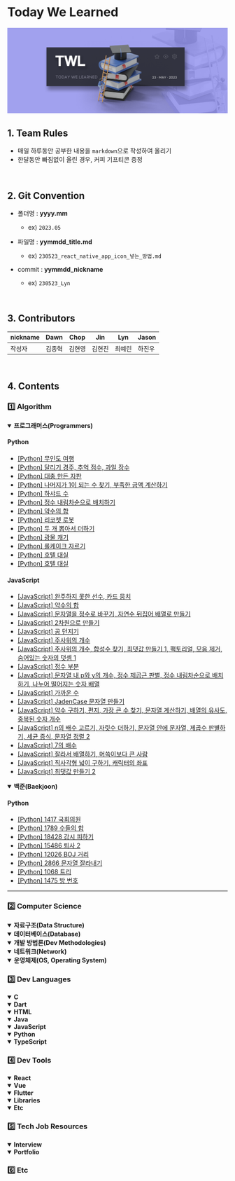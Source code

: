 # Today We Learned
![Today We Learned](categories/_image/today_we_learned.png)

## 1. Team Rules

- 매일 하루동안 공부한 내용을 `markdown`으로 작성하여 올리기
- 한달동안 빠짐없이 올린 경우, 커피 기프티콘 증정

<br>

## 2. Git Convention

- 폴더명 : <b>yyyy.mm</b>
  - ex) `2023.05`
- 파일명 : **yymmdd_title.md**

  - ex) `230523_react_native_app_icon_넣는_방법.md`

- commit : **yymmdd_nickname**
  - ex) `230523_Lyn`

<br>

## 3. Contributors

| nickname | Dawn   | Chop   | Jin    | Lyn    | Jason  |
| -------- | ------ | ------ | ------ | ------ | ------ |
| 작성자   | 김종혁 | 김현영 | 김현진 | 최예린 | 하진우 |

<br>

## 4. Contents
### 1️⃣ Algorithm
<details open>
<summary><b>프로그래머스(Programmers)</b></summary>
<div markdown="1">

#### Python
- [[Python] 무인도 여행](https://github.com/Team-Geumo/today-we-learned/blob/main/categories/algorithm/programmers/230529_프로그래머스_무인도_여행.md)
- [[Python] 달리기 경주, 추억 점수, 과일 장수](https://github.com/Team-Geumo/today-we-learned/blob/main/categories/algorithm/programmers/230531_알고리즘.md)
- [[Python] 대충 만든 자판](https://github.com/Team-Geumo/today-we-learned/blob/main/categories/algorithm/programmers/230601_대충만든자판.md)
- [[Python] 나머지가 1이 되는 수 찾기, 부족한 금액 계산하기](https://github.com/Team-Geumo/today-we-learned/blob/main/categories/algorithm/programmers/230602_pro_알고리즘풀이.md)
- [[Python] 하샤드 수](https://github.com/Team-Geumo/today-we-learned/blob/main/categories/algorithm/programmers/230603_프로그래머스.md)
- [[Python] 정수 내림차순으로 배치하기](https://github.com/Team-Geumo/today-we-learned/blob/main/categories/algorithm/programmers/230604_프로그래머스.md)
- [[Python] 약수의 합](https://github.com/Team-Geumo/today-we-learned/blob/main/categories/algorithm/programmers/230608_약수의합.md)
- [[Python] 리코쳇 로봇](https://github.com/Team-Geumo/today-we-learned/blob/main/categories/algorithm/programmers/230610_리코쳇로봇_프로그래머스.md)
- [[Python] 두 개 뽑아서 더하기](https://github.com/Team-Geumo/today-we-learned/blob/main/categories/algorithm/programmers/230613_두%20개%20뽑아서%20더하기.md)
- [[Python] 광물 캐기](https://github.com/Team-Geumo/today-we-learned/blob/main/categories/algorithm/programmers/230618_광물캐기.md)
- [[Python] 롤케이크 자르기](https://github.com/Team-Geumo/today-we-learned/blob/main/categories/algorithm/programmers/230625_롤케이크%20자르기.md)
- [[Python] 호텔 대실](https://github.com/Team-Geumo/today-we-learned/blob/main/categories/algorithm/programmers/230625_프로그래머스_호텔_대실.md)
- [[Python] 호텔 대실](https://github.com/Team-Geumo/today-we-learned/blob/main/categories/algorithm/programmers/230625_호텔%20대실.md)

#### JavaScript
- [[JavaScript] 완주하지 못한 선수, 카드 뭉치](https://github.com/Team-Geumo/today-we-learned/blob/main/categories/algorithm/programmers/230528_알고리즘.md)
- [[JavaScript] 약수의 합](https://github.com/Team-Geumo/today-we-learned/blob/main/categories/algorithm/programmers/230601_pro_알고리즘풀이_약수의합.md)
- [[JavaScript] 문자열을 정수로 바꾸기, 자연수 뒤집어 배열로 만들기](https://github.com/Team-Geumo/today-we-learned/blob/main/categories/algorithm/programmers/.md)
- [[JavaScript] 2차원으로 만들기](https://github.com/Team-Geumo/today-we-learned/blob/main/categories/algorithm/programmers/230603_pro_2차원으로_만들기.md)
- [[JavaScript] 공 던지기](https://github.com/Team-Geumo/today-we-learned/blob/main/categories/algorithm/programmers/230604_프로그래머스_공_던지기.md)
- [[JavaScript] 주사위의 개수](https://github.com/Team-Geumo/today-we-learned/blob/main/categories/algorithm/programmers/230605_프로그래머스_주사위의개수.md)
- [[JavaScript] 주사위의 개수, 합성수 찾기, 최댓값 만들기 1, 팩토리얼, 모음 제거, 숨어있는 숫자의 덧셈 1](https://github.com/Team-Geumo/today-we-learned/blob/main/categories/algorithm/programmers/230606_머쓱이문제_6개.md)
- [[JavaScript] 정수 부분](https://github.com/Team-Geumo/today-we-learned/blob/main/categories/algorithm/programmers/230610_pro_알고리즘풀이_정수부분.md)
- [[JavaScript] 문자열 내 p와 y의 개수, 정수 제곱근 판별, 정수 내림차순으로 배치하기, 나누어 떨어지는 숫자 배열](https://github.com/Team-Geumo/today-we-learned/blob/main/categories/algorithm/programmers/230611_pro_알고리즘풀이2.md)
- [[JavaScript] 가까운 수](https://github.com/Team-Geumo/today-we-learned/blob/main/categories/algorithm/programmers/230614_PRO_가까운_수.md)
- [[JavaScript] JadenCase 문자열 만들기](https://github.com/Team-Geumo/today-we-learned/blob/main/categories/algorithm/programmers/230617_pro_JadenCase_문자열_만들기.md)
- [[JavaScript] 약수 구하기, 편지, 가장 큰 수 찾기, 문자열 계산하기, 배열의 유사도, 중복된 숫자 개수](https://github.com/Team-Geumo/today-we-learned/blob/main/categories/algorithm/programmers/230617_PRO_머쓱이문제.md)
- [[JavaScript] n의 배수 고르기, 자릿수 더하기, 문자열 안에 문자열, 제곱수 판별하기, 세균 증식, 문자열 정렬 2](https://github.com/Team-Geumo/today-we-learned/blob/main/categories/algorithm/programmers/230622_Pro_머쓱이문제_6문제.md)
- [[JavaScript] 7의 배수](https://github.com/Team-Geumo/today-we-learned/blob/main/categories/algorithm/programmers/230623_Pro_7의_배수.md)
- [[JavaScript] 잘라서 배열하기, 머쓱이보다 큰 사람](https://github.com/Team-Geumo/today-we-learned/blob/main/categories/algorithm/programmers/230624_Pro_문제_2개.md)
- [[JavaScript] 직사각형 넓이 구하기, 캐릭터의 좌표](https://github.com/Team-Geumo/today-we-learned/blob/main/categories/algorithm/programmers/230627_Pro_2문제.md)
- [[JavaScript] 최댓값 만들기 2](https://github.com/Team-Geumo/today-we-learned/blob/main/categories/algorithm/programmers/230630_pro_최댓값_만들기_(2).md)
</div>
</details>

<details open>
<summary><b>백준(Baekjoon)</b></summary>
<div markdown="1">

#### Python
- [[Python] 1417 국회의원](https://github.com/Team-Geumo/today-we-learned/blob/main/categories/algorithm/baekjoon/230526_1417_국회의원.md)
- [[Python] 1789 수들의 합](https://github.com/Team-Geumo/today-we-learned/blob/main/categories/algorithm/baekjoon/230611_수들의합_백준.md)
- [[Python] 18428 감시 피하기](https://github.com/Team-Geumo/today-we-learned/blob/main/categories/algorithm/baekjoon/230617_algorithm_감시_피하기.md)
- [[Python] 15486 퇴사 2](https://github.com/Team-Geumo/today-we-learned/blob/main/categories/algorithm/baekjoon/230617_퇴사2.md)
- [[Python] 12026 BOJ 거리](https://github.com/Team-Geumo/today-we-learned/blob/main/categories/algorithm/baekjoon/230620_BOJ거리.md)
- [[Python] 2866 문자열 잘라내기](https://github.com/Team-Geumo/today-we-learned/blob/main/categories/algorithm/baekjoon/230621_알고리즘풀이.md)
- [[Python] 1068 트리](https://github.com/Team-Geumo/today-we-learned/blob/main/categories/algorithm/baekjoon/230628_백준_트리.md)
- [[Python] 1475 방 번호](https://github.com/Team-Geumo/today-we-learned/blob/main/categories/algorithm/baekjoon/230630_1475_방번호.md)

</div>
</details>
<hr>

### 2️⃣ Computer Science
<details open>
<summary><b>자료구조(Data Structure)</b></summary>
<div markdown="1">



</div>
</details>

<details open>
<summary><b>데이터베이스(Database)</b></summary>
<div markdown="1">



</div>
</details>

<details open>
<summary><b>개발 방법론(Dev Methodologies)</b></summary>
<div markdown="1">



</div>
</details>

<details open>
<summary><b>네트워크(Network)</b></summary>
<div markdown="1">



</div>
</details>

<details open>
<summary><b>운영체제(OS, Operating System)</b></summary>
<div markdown="1">



</div>
</details>

### 3️⃣ Dev Languages
<details open>
<summary><b>C</b></summary>
<div markdown="1">



</div>
</details>

<details open>
<summary><b>Dart</b></summary>
<div markdown="1">



</div>
</details>

<details open>
<summary><b>HTML</b></summary>
<div markdown="1">



</div>
</details>

<details open>
<summary><b>Java</b></summary>
<div markdown="1">



</div>
</details>

<details open>
<summary><b>JavaScript</b></summary>
<div markdown="1">



</div>
</details>

<details open>
<summary><b>Python</b></summary>
<div markdown="1">



</div>
</details>

<details open>
<summary><b>TypeScript</b></summary>
<div markdown="1">



</div>
</details>

### 4️⃣ Dev Tools
<details open>
<summary><b>React</b></summary>
<div markdown="1">



</div>
</details>

<details open>
<summary><b>Vue</b></summary>
<div markdown="1">



</div>
</details>

<details open>
<summary><b>Flutter</b></summary>
<div markdown="1">



</div>
</details>

<details open>
<summary><b>Libraries</b></summary>
<div markdown="1">



</div>
</details>

<details open>
<summary><b>Etc</b></summary>
<div markdown="1">



</div>
</details>

### 5️⃣ Tech Job Resources
<details open>
<summary><b>Interview</b></summary>
<div markdown="1">



</div>
</details>

<details open>
<summary><b>Portfolio</b></summary>
<div markdown="1">



</div>
</details>

### 6️⃣ Etc